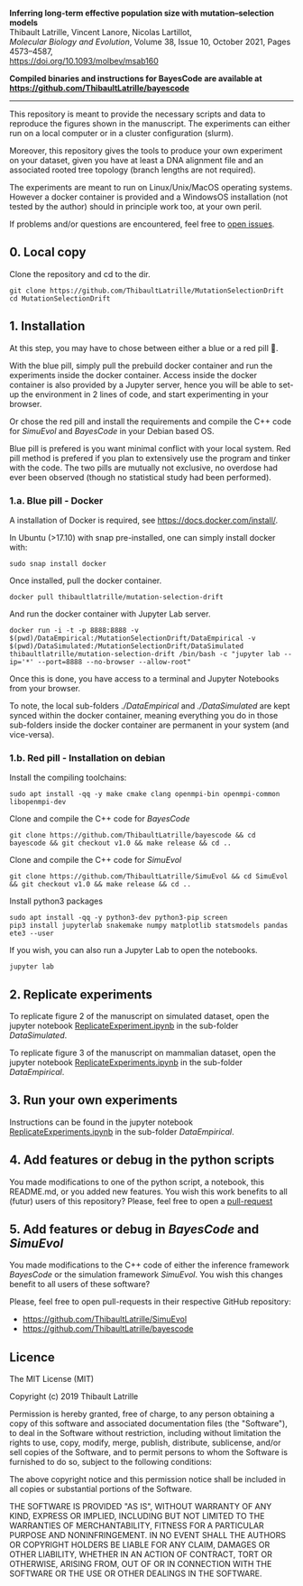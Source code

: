 
**Inferring long-term effective population size with mutation–selection models**\
Thibault Latrille, Vincent Lanore, Nicolas Lartillot,\
_Molecular Biology and Evolution_, Volume 38, Issue 10, October 2021, Pages 4573–4587,\
https://doi.org/10.1093/molbev/msab160 

**Compiled binaries and instructions for BayesCode are available at https://github.com/ThibaultLatrille/bayescode**

---

This repository is meant to provide the necessary scripts and data to reproduce the figures shown in the manuscript.
The experiments can either run on a local computer or in a cluster configuration (slurm).

Moreover, this repository gives the tools to produce your own experiment on your dataset, given you have at least 
a DNA alignment file and an associated rooted tree topology (branch lengths are not required).

The experiments are meant to run on Linux/Unix/MacOS operating systems.
However a docker container is provided and a WindowsOS installation (not tested by the author) should in principle work too, at your own peril.

If problems and/or questions are encountered, feel free to [open issues](https://github.com/ThibaultLatrille/MutationSelectionDrift/issues).

## 0. Local copy
Clone the repository and cd to the dir.
```
git clone https://github.com/ThibaultLatrille/MutationSelectionDrift
cd MutationSelectionDrift
```

## 1. Installation
At this step, you may have to chose between either a blue or a red pill :pill:.

With the blue pill, simply pull the prebuild docker container and run the experiments inside the docker container.
Access inside the docker container is also provided by a Jupyter server, hence you will be able to set-up the environment in 2 lines of code,
and start experimenting in your browser.

Or chose the red pill and install the requirements and compile the C++ code for *SimuEvol* and *BayesCode* in your Debian based OS.

Blue pill is prefered is you want minimal conflict with your local system.
Red pill method is prefered if you plan to extensively use the program and tinker with the code.
The two pills are mutually not exclusive, no overdose had ever been observed (though no statistical study had been performed).

### 1.a. Blue pill - Docker
A installation of Docker is required, see https://docs.docker.com/install/.

In Ubuntu (>17.10) with snap pre-installed, one can simply install docker with: 
```
sudo snap install docker
```
Once installed, pull the docker container.
```
docker pull thibaultlatrille/mutation-selection-drift
```
And run the docker container with Jupyter Lab server. 
```
docker run -i -t -p 8888:8888 -v $(pwd)/DataEmpirical:/MutationSelectionDrift/DataEmpirical -v $(pwd)/DataSimulated:/MutationSelectionDrift/DataSimulated thibaultlatrille/mutation-selection-drift /bin/bash -c "jupyter lab --ip='*' --port=8888 --no-browser --allow-root"
```
Once this is done, you have access to a terminal and Jupyter Notebooks from your browser.

To note, the local sub-folders *./DataEmpirical* and *./DataSimulated* are kept synced within the docker container, meaning everything you do in those sub-folders inside the docker container are permanent in your system (and vice-versa).
### 1.b. Red pill - Installation on debian
Install the compiling toolchains:
```
sudo apt install -qq -y make cmake clang openmpi-bin openmpi-common libopenmpi-dev
```
Clone and compile the C++ code for *BayesCode*
```
git clone https://github.com/ThibaultLatrille/bayescode && cd bayescode && git checkout v1.0 && make release && cd ..
```
Clone and compile the C++ code for *SimuEvol*
```
git clone https://github.com/ThibaultLatrille/SimuEvol && cd SimuEvol && git checkout v1.0 && make release && cd ..
```
Install python3 packages
```
sudo apt install -qq -y python3-dev python3-pip screen
pip3 install jupyterlab snakemake numpy matplotlib statsmodels pandas ete3 --user
```
If you wish, you can also run a Jupyter Lab to open the notebooks.
```
jupyter lab
```
## 2. Replicate experiments

To replicate figure 2 of the manuscript on simulated dataset, open the jupyter notebook [ReplicateExperiment.ipynb](https://github.com/ThibaultLatrille/MutationSelectionDrift/blob/master/DataSimulated/ReplicateExperiment.ipynb) in the sub-folder *DataSimulated*.

To replicate figure 3 of the manuscript on mammalian dataset, open the jupyter notebook [ReplicateExperiments.ipynb](https://github.com/ThibaultLatrille/MutationSelectionDrift/blob/master/DataEmpirical/ReplicateExperiments.ipynb) in the sub-folder *DataEmpirical*.

## 3. Run your own experiments 

Instructions can be found in the jupyter notebook [ReplicateExperiments.ipynb](https://github.com/ThibaultLatrille/MutationSelectionDrift/blob/master/DataEmpirical/ReplicateExperiments.ipynb) in the sub-folder *DataEmpirical*.

## 4. Add features or debug in the python scripts
You made modifications to one of the python script, a notebook, this README.md, or you added new features.
You wish this work benefits to all (futur) users of this repository?
Please, feel free to open a [pull-request](https://github.com/ThibaultLatrille/MutationSelectionDrift/pulls)

## 5. Add features or debug in *BayesCode* and *SimuEvol*
You made modifications to the C++ code of either the inference framework *BayesCode* or the simulation framework *SimuEvol*.
You wish this changes benefit to all users of these software?

Please, feel free to open pull-requests in their respective GitHub repository:
* https://github.com/ThibaultLatrille/SimuEvol 
* https://github.com/ThibaultLatrille/bayescode

## Licence

The MIT License (MIT)

Copyright (c) 2019 Thibault Latrille

Permission is hereby granted, free of charge, to any person obtaining a copy of this software and associated documentation files (the "Software"), to deal in the Software without restriction, including without limitation the rights to use, copy, modify, merge, publish, distribute, sublicense, and/or sell copies of the Software, and to permit persons to whom the Software is furnished to do so, subject to the following conditions:

The above copyright notice and this permission notice shall be included in all copies or substantial portions of the Software.

THE SOFTWARE IS PROVIDED "AS IS", WITHOUT WARRANTY OF ANY KIND, EXPRESS OR IMPLIED, INCLUDING BUT NOT LIMITED TO THE WARRANTIES OF MERCHANTABILITY, FITNESS FOR A PARTICULAR PURPOSE AND NONINFRINGEMENT. IN NO EVENT SHALL THE AUTHORS OR COPYRIGHT HOLDERS BE LIABLE FOR ANY CLAIM, DAMAGES OR OTHER LIABILITY, WHETHER IN AN ACTION OF CONTRACT, TORT OR OTHERWISE, ARISING FROM, OUT OF OR IN CONNECTION WITH THE SOFTWARE OR THE USE OR OTHER DEALINGS IN THE SOFTWARE.
